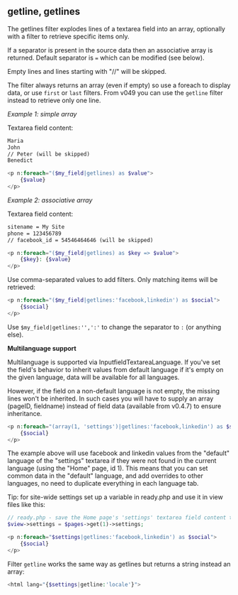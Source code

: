 ## getline, getlines

The getlines filter explodes lines of a textarea field into an array, optionally with a filter to retrieve specific items only.

If a separator is present in the source data then an associative array is returned. Default separator is `=` which can be modified (see below).

Empty lines and lines starting with "//" will be skipped.

The filter always returns an array (even if empty) so use a foreach to display data, or use `first` or `last` filters. From v049 you can use the `getline` filter instead to retrieve only one line.

_Example 1: simple array_

Textarea field content:

```txt
Maria
John
// Peter (will be skipped)
Benedict
```

```php
<p n:foreach="($my_field|getlines) as $value">
    {$value}
</p>
```

_Example 2: associative array_

Textarea field content:

```txt
sitename = My Site
phone = 123456789
// facebook_id = 54546464646 (will be skipped)
```

```php
<p n:foreach="($my_field|getlines) as $key => $value">
    {$key}: {$value}
</p>
```

Use comma-separated values to add filters. Only matching items will be retrieved:

```php
<p n:foreach="($my_field|getlines:'facebook,linkedin') as $social">
    {$social}
</p>
```

Use `$my_field|getlines:'',':'` to change the separator to `:` (or anything else).

**Multilanguage support**

Multilanguage is supported via InputfieldTextareaLanguage. If you've set the field's behavior to inherit values from default language if it's empty on the given language, data will be available for all languages.

However, if the field on a non-default language is not empty, the missing lines won't be inherited. In such cases you will have to supply an array (pageID, fieldname) instead of field data (available from v0.4.7) to ensure inheritance.

```php
<p n:foreach="(array(1, 'settings')|getlines:'facebook,linkedin') as $social">
    {$social}
</p>
```

The example above will use facebook and linkedin values from the "default" language of the "settings" textarea if they were not found in the current language (using the "Home" page, id 1). This means that you can set common data in the "default" language, and add overrides to other languages, no need to duplicate everything in each language tab.

Tip: for site-wide settings set up a variable in ready.php and use it in view files like this:

```php
// ready.php - save the Home page's 'settings' textarea field content to a $settings variable
$view->settings = $pages->get(1)->settings;
```

```php
<p n:foreach="$settings|getlines:'facebook,linkedin') as $social">
    {$social}
</p>
```

Filter `getline` works the same way as getlines but returns a string instead an array:

```php
<html lang="{$settings|getline:'locale'}">
```